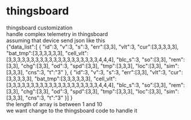 # thingsboard
thingsboard customization<br/>
handle complex telemetry in thingsboard<br/>
assuming that device send json like this<br/>
{"data_list":[
{
  "id":3,
  "v":3,
  "s":3,
  "err":[3,3],
  "vlt":3,
  "cur":[3,3,3,3,3],
  "bat_tmp":[3,3,3,3,3,3],
  "cell_vlt":[3,3,3,3,3,3,3,3,3,3,3,3,3,3,3,3,3,3,3,3,4,4,4],
  "blc_s":3,
  "so":[3,3],
  "rem":[3,3],
  "chg":[3,3],
  "od":3,
  "spd":[3,3],
  "tmp":[3,3,3],
  "loc":[3,3],
  "sim":[3,3,3],
  "cns":3,
  "t":"3"
},
{
  "id":3,
  "v":3,
  "s":3,
  "err":[3,3],
  "vlt":3,
  "cur":[3,3,3,3,3],
  "bat_tmp":[3,3,3,3,3,3],
  "cell_vlt":[3,3,3,3,3,3,3,3,3,3,3,3,3,3,3,3,3,3,3,3,4,4,4],
  "blc_s":3,
  "so":[3,3],
  "rem":[3,3],
  "chg":[3,3],
  "od":3,
  "spd":[3,3],
  "tmp":[3,3,3],
  "loc":[3,3],
  "sim":[3,3,3],
  "cns":3,
  "t":"3"
}]
}
<br/>the length of array is between 1 and 10<br/>
we want change to the thingsboard code to handle it<br/>

